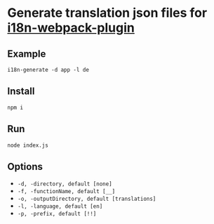 # Generate translation json files for [i18n-webpack-plugin](https://github.com/webpack-contrib/i18n-webpack-plugin)

## Example
`i18n-generate -d app -l de`

## Install
`npm i`

## Run
`node index.js`

## Options
- `-d, -directory, default [none]`
- `-f, -functionName, default [__]`
- `-o, -outputDirectory, default [translations]`
- `-l, -language, default [en]`
- `-p, -prefix, default [!!]`

